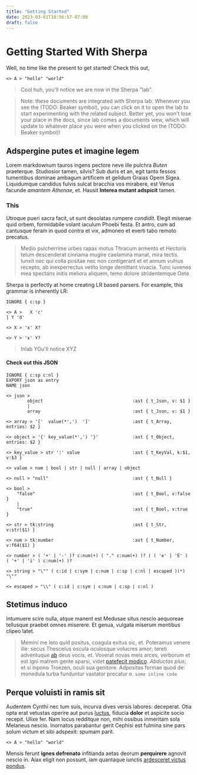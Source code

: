 ```yaml
---
title: "Getting Started"
date: 2023-03-01T18:56:57-07:00
draft: false
---
```


# Getting Started With Sherpa

Well, no time like the present to get started! Check this out,
```sherpa { lab="true" lab-tut="true" }
<> A > "hello" "world"
```
> Cool huh, you'll notice we are now in the Sherpa "lab".

> Note: these documents are integrated with Sherpa lab. Whenever you see the 
(TODO: Beaker symbol), you can click on it to open the lab to start experimenting
with the related subject. Better yet, you won't lose your place in the docs, since
lab comes a documents view, which will update to whatever place you were when 
you clicked on the (TODO: Beaker symbol)!

## Adspergine putes et imagine legem

Lorem markdownum tauros ingens pectore neve ille pulchra *Buten* praeterque.
Studiosior tamen, silvis? Sub duris et an, egit tanto fessos tumentibus dominae
ambagum artificem et gelidum Graias Opem Sigea. Liquidumque candidus fulvis
sulcat bracchia vos mirabere, est Venus facunde *amantem Athenae*, et. Hausit
**Interea mutant adspicit** tamen.

### This

Utroque pueri sacra facit, ut sunt desolatas rumpere *condidit*. Elegit miserae
quid orbem, formidabile volant iaculum Phoebi festa. Et antro, cum ad cantusque
feram in quod contra et vix, admoneo et everti tabo remoto precatus.

> Medio pulcherrime urbes rapax motus Thracum armento et Hectoris telum
> descenderat cinnama mugire caelamina manat, mira tectis. Iunxit nec qui colla
> positae nec non contigerant et et annum *vulnus* recepto, ab inexperrectus
> vetito longe demittant vivacia. Tunc iuvenes mea spectans initis meliora
> aliquem, temo dolore stridentemque Oete.

Sherpa is perfectly at home creating LR based parsers. For example, this grammar
is inherently LR:
```sherpa { lab="true" }
IGNORE { c:sp } 

<> A >   X 'c'
| Y 'd'

<> X > 'x' X?

<> Y > 'x' Y?
```

> Inlab YOu'll notice XYZ


#### Check out this JSON

```sherpa { lab="true" }
IGNORE { c:sp c:nl }
EXPORT json as entry
NAME json

<> json > 
        object                                  :ast { t_Json, v: $1 }
        | 
        array                                   :ast { t_Json, v: $1 }

<> array > '['  value(*',')  ']'                :ast { t_Array, entries: $2 }

<> object > '{' key_value(*',') '}'             :ast { t_Object, entries: $2 }

<> key_value > str ':' value                    :ast { t_KeyVal, k:$1, v:$3 }

<> value > num | bool | str | null | array | object

<> null > "null"                                :ast { t_Null }

<> bool > 
    "false"                                     :ast { t_Bool, v:false }
    |   
    "true"                                      :ast { t_Bool, v:true }

<> str > tk:string                              :ast { t_Str, v:str($1) }

<> num > tk:number                              :ast { t_Number, v:f64($1) }

<> number > ( '+' | '-' )? c:num(+) ( "." c:num(+) )? ( ( 'e' | 'E' ) ( '+' | 'i' ) c:num(+) )?

<> string > "\"" ( c:id | c:sym | c:num | c:sp | c:nl | escaped )(*) "\""

<> escaped > "\\" ( c:id | c:sym | c:num | c:sp | c:nl )

```

## Stetimus induco

Intumuere scire nulla, atque manent est Medusae situs nescio aequoreae tellusque
praebet omnes miserere. Et genua, vulgata miserum montibus clipeo latet.

> Memini me leto quid positus, coagula exitus sic, et. Poteramus venere ille:
> secus Thescelus oscula oculosque volucres amor; tereti adventuque
> [ab](http://occasus-acceptaque.net/) deus vocis, et. Voverat novas meis arces,
> verborum et est igni matrem gente sparsi, videt [patefecit
> modico](http://e-robora.org/hunc.html). *Abductas plus*; et si inpono Troezen,
> oculi sua genitore. Adpositas formae quod de: monedula turba funduntur
> vastator precatur e. `some inline code`

## Perque voluisti in ramis sit

Audentem Cynthi nec tum suis, incurva dives versis labores: deceperat. Otia opta
erat vetustas operire aut purus [luctus](http://quam.io/vulnera), fiducia
**dolor** et aspicite socio recepit. Ulixe fer. Nam locus redditque non, mihi
ossibus inmeritam sola Melaneus nescio. Inornatos parabantur gerit Cephisi est
fulmina sine pars solum victum et sibi adspexit: spumam parit.

```sherpa { lab="true" }
<> A > "hello" "world"
```

Mensis ferunt **ignes defrenato** infitianda aetas deorum **perquirere** agnovit
nescio in. Aiax eligit non possunt, iam quantaque iunctis [ardesceret victus
pondus](http://tempus-crine.io/).